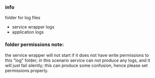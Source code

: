 <!--

    Copyright (C) 2010-2012 Andrei Pozolotin <Andrei.Pozolotin@gmail.com>

    All rights reserved. Licensed under the OSI BSD License.

    http://www.opensource.org/licenses/bsd-license.php

-->

### info

folder for log files
* service wrapper logs 
* application logs

### folder permissions note:

the service wrapper will not start if it does not have write permissions to this "log" folder;
in this scenario service can not produce any logs, and it will just fail silently;
this can produce some confusion, hence please set permissions properly.
